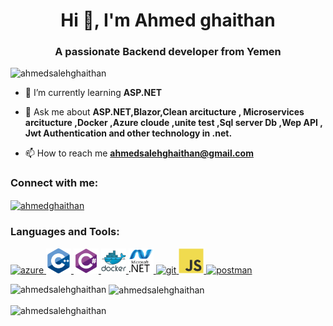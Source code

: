 <h1 align="center">Hi 👋, I'm Ahmed ghaithan</h1>
<h3 align="center">A passionate Backend developer from Yemen</h3>

<p align="left"> <img src="https://komarev.com/ghpvc/?username=ahmedsalehghaithan&label=Profile%20views&color=0e75b6&style=flat" alt="ahmedsalehghaithan" /> </p>

- 🌱 I’m currently learning **ASP.NET**

- 💬 Ask me about **ASP.NET,Blazor,Clean arcitucture , Microservices arcitucture ,Docker ,Azure cloude ,unite test ,Sql server Db ,Wep API , Jwt Authentication and other technology in .net.**

- 📫 How to reach me **ahmedsalehghaithan@gmail.com**

<h3 align="left">Connect with me:</h3>
<p align="left">
<a href="https://twitter.com/ahmedghaithan" target="blank"><img align="center" src="https://raw.githubusercontent.com/rahuldkjain/github-profile-readme-generator/master/src/images/icons/Social/twitter.svg" alt="ahmedghaithan" height="30" width="40" /></a>
</p>

<h3 align="left">Languages and Tools:</h3>
<p align="left"> <a href="https://azure.microsoft.com/en-in/" target="_blank" rel="noreferrer"> <img src="https://www.vectorlogo.zone/logos/microsoft_azure/microsoft_azure-icon.svg" alt="azure" width="40" height="40"/> </a> <a href="https://www.w3schools.com/cpp/" target="_blank" rel="noreferrer"> <img src="https://raw.githubusercontent.com/devicons/devicon/master/icons/cplusplus/cplusplus-original.svg" alt="cplusplus" width="40" height="40"/> </a> <a href="https://www.w3schools.com/cs/" target="_blank" rel="noreferrer"> <img src="https://raw.githubusercontent.com/devicons/devicon/master/icons/csharp/csharp-original.svg" alt="csharp" width="40" height="40"/> </a> <a href="https://www.docker.com/" target="_blank" rel="noreferrer"> <img src="https://raw.githubusercontent.com/devicons/devicon/master/icons/docker/docker-original-wordmark.svg" alt="docker" width="40" height="40"/> </a> <a href="https://dotnet.microsoft.com/" target="_blank" rel="noreferrer"> <img src="https://raw.githubusercontent.com/devicons/devicon/master/icons/dot-net/dot-net-original-wordmark.svg" alt="dotnet" width="40" height="40"/> </a> <a href="https://git-scm.com/" target="_blank" rel="noreferrer"> <img src="https://www.vectorlogo.zone/logos/git-scm/git-scm-icon.svg" alt="git" width="40" height="40"/> </a> <a href="https://developer.mozilla.org/en-US/docs/Web/JavaScript" target="_blank" rel="noreferrer"> <img src="https://raw.githubusercontent.com/devicons/devicon/master/icons/javascript/javascript-original.svg" alt="javascript" width="40" height="40"/> </a> <a href="https://postman.com" target="_blank" rel="noreferrer"> <img src="https://www.vectorlogo.zone/logos/getpostman/getpostman-icon.svg" alt="postman" width="40" height="40"/> </a> </p>

<p><img align="left" src="https://github-readme-stats.vercel.app/api/top-langs?username=ahmedsalehghaithan&show_icons=true&locale=en&layout=compact" alt="ahmedsalehghaithan" /></p>

<p>&nbsp;<img align="center" src="https://github-readme-stats.vercel.app/api?username=ahmedsalehghaithan&show_icons=true&locale=en" alt="ahmedsalehghaithan" /></p>

<p><img align="center" src="https://github-readme-streak-stats.herokuapp.com/?user=ahmedsalehghaithan&" alt="ahmedsalehghaithan" /></p>
